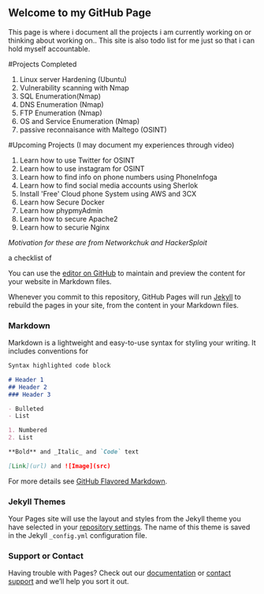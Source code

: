 ## Welcome to my GitHub Page

This page is where i document all the projects i am currently working on or thinking about working on.. This site is also todo list for me just so that i can hold myself accountable. 


#Projects Completed
1. Linux server Hardening (Ubuntu)
2. Vulnerability scanning with Nmap
3. SQL Enumeration(Nmap) 
4. DNS Enumeration (Nmap)
5. FTP Enumeration (Nmap)
6. OS and Service Enumeration (Nmap)
7. passive reconnaisance with Maltego (OSINT)



#Upcoming Projects (I may document my experiences through video)
1. Learn how to use Twitter for OSINT
2. Learn how to use instagram for OSINT
3. Learn how to find info on phone numbers using PhoneInfoga
4. Learn how to find social media accounts using Sherlok
5. Install 'Free' Cloud phone System using AWS and 3CX
6. Learn how Secure Docker
7. Learn how phypmyAdmin
8. Learn how to secure Apache2
9. Learn how to securie Nginx

_Motivation for these are from Networkchuk and  HackerSploit_



a checklist of  




You can use the [editor on GitHub](https://github.com/afoteygh/afoteygh.github.io/edit/main/README.md) to maintain and preview the content for your website in Markdown files.

Whenever you commit to this repository, GitHub Pages will run [Jekyll](https://jekyllrb.com/) to rebuild the pages in your site, from the content in your Markdown files.

### Markdown

Markdown is a lightweight and easy-to-use syntax for styling your writing. It includes conventions for

```markdown
Syntax highlighted code block

# Header 1
## Header 2
### Header 3

- Bulleted
- List

1. Numbered
2. List

**Bold** and _Italic_ and `Code` text

[Link](url) and ![Image](src)
```

For more details see [GitHub Flavored Markdown](https://guides.github.com/features/mastering-markdown/).

### Jekyll Themes

Your Pages site will use the layout and styles from the Jekyll theme you have selected in your [repository settings](https://github.com/afoteygh/afoteygh.github.io/settings/pages). The name of this theme is saved in the Jekyll `_config.yml` configuration file.

### Support or Contact

Having trouble with Pages? Check out our [documentation](https://docs.github.com/categories/github-pages-basics/) or [contact support](https://support.github.com/contact) and we’ll help you sort it out.
